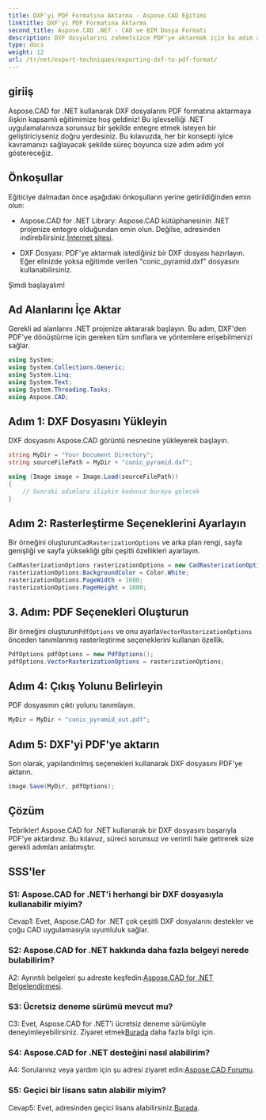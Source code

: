 ```yaml
---
title: DXF'yi PDF Formatına Aktarma - Aspose.CAD Eğitimi
linktitle: DXF'yi PDF Formatına Aktarma
second_title: Aspose.CAD .NET - CAD ve BIM Dosya Formatı
description: DXF dosyalarını zahmetsizce PDF'ye aktarmak için bu adım adım kılavuzda Aspose.CAD for .NET'in kusursuz entegrasyonunu keşfedin.
type: docs
weight: 12
url: /tr/net/export-techniques/exporting-dxf-to-pdf-format/
---
```

## giriiş

Aspose.CAD for .NET kullanarak DXF dosyalarını PDF formatına aktarmaya ilişkin kapsamlı eğitimimize hoş geldiniz! Bu işlevselliği .NET uygulamalarınıza sorunsuz bir şekilde entegre etmek isteyen bir geliştiriciyseniz doğru yerdesiniz. Bu kılavuzda, her bir konsepti iyice kavramanızı sağlayacak şekilde süreç boyunca size adım adım yol göstereceğiz.

## Önkoşullar

Eğiticiye dalmadan önce aşağıdaki önkoşulların yerine getirildiğinden emin olun:

- Aspose.CAD for .NET Library: Aspose.CAD kütüphanesinin .NET projenize entegre olduğundan emin olun. Değilse, adresinden indirebilirsiniz.[İnternet sitesi](https://releases.aspose.com/cad/net/).

- DXF Dosyası: PDF'ye aktarmak istediğiniz bir DXF dosyası hazırlayın. Eğer elinizde yoksa eğitimde verilen "conic_pyramid.dxf" dosyasını kullanabilirsiniz.

Şimdi başlayalım!

## Ad Alanlarını İçe Aktar

Gerekli ad alanlarını .NET projenize aktararak başlayın. Bu adım, DXF'den PDF'ye dönüştürme için gereken tüm sınıflara ve yöntemlere erişebilmenizi sağlar.

```csharp
using System;
using System.Collections.Generic;
using System.Linq;
using System.Text;
using System.Threading.Tasks;
using Aspose.CAD;
```

## Adım 1: DXF Dosyasını Yükleyin

DXF dosyasını Aspose.CAD görüntü nesnesine yükleyerek başlayın.

```csharp
string MyDir = "Your Document Directory";
string sourceFilePath = MyDir + "conic_pyramid.dxf";

using (Image image = Image.Load(sourceFilePath))
{
    // Sonraki adımlara ilişkin kodunuz buraya gelecek
}
```

## Adım 2: Rasterleştirme Seçeneklerini Ayarlayın

 Bir örneğini oluşturun`CadRasterizationOptions` ve arka plan rengi, sayfa genişliği ve sayfa yüksekliği gibi çeşitli özellikleri ayarlayın.

```csharp
CadRasterizationOptions rasterizationOptions = new CadRasterizationOptions();
rasterizationOptions.BackgroundColor = Color.White;
rasterizationOptions.PageWidth = 1600;
rasterizationOptions.PageHeight = 1600;
```

## 3. Adım: PDF Seçenekleri Oluşturun

 Bir örneğini oluşturun`PdfOptions` ve onu ayarla`VectorRasterizationOptions` önceden tanımlanmış rasterleştirme seçeneklerini kullanan özellik.

```csharp
PdfOptions pdfOptions = new PdfOptions();
pdfOptions.VectorRasterizationOptions = rasterizationOptions;
```

## Adım 4: Çıkış Yolunu Belirleyin

PDF dosyasının çıktı yolunu tanımlayın.

```csharp
MyDir = MyDir + "conic_pyramid_out.pdf";
```

## Adım 5: DXF'yi PDF'ye aktarın

Son olarak, yapılandırılmış seçenekleri kullanarak DXF dosyasını PDF'ye aktarın.

```csharp
image.Save(MyDir, pdfOptions);
```

## Çözüm

Tebrikler! Aspose.CAD for .NET kullanarak bir DXF dosyasını başarıyla PDF'ye aktardınız. Bu kılavuz, süreci sorunsuz ve verimli hale getirerek size gerekli adımları anlatmıştır.

## SSS'ler

### S1: Aspose.CAD for .NET'i herhangi bir DXF dosyasıyla kullanabilir miyim?

Cevap1: Evet, Aspose.CAD for .NET çok çeşitli DXF dosyalarını destekler ve çoğu CAD uygulamasıyla uyumluluk sağlar.

### S2: Aspose.CAD for .NET hakkında daha fazla belgeyi nerede bulabilirim?

 A2: Ayrıntılı belgeleri şu adreste keşfedin:[Aspose.CAD for .NET Belgelendirmesi](https://reference.aspose.com/cad/net/).

### S3: Ücretsiz deneme sürümü mevcut mu?

 C3: Evet, Aspose.CAD for .NET'i ücretsiz deneme sürümüyle deneyimleyebilirsiniz. Ziyaret etmek[Burada](https://releases.aspose.com/) daha fazla bilgi için.

### S4: Aspose.CAD for .NET desteğini nasıl alabilirim?

 A4: Sorularınız veya yardım için şu adresi ziyaret edin:[Aspose.CAD Forumu](https://forum.aspose.com/c/cad/19).

### S5: Geçici bir lisans satın alabilir miyim?

 Cevap5: Evet, adresinden geçici lisans alabilirsiniz.[Burada](https://purchase.aspose.com/temporary-license/).